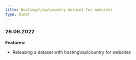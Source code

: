 ```yaml
---
title: Hostings\isp\country dataset for websites
type: minor
---
```


### 26.06.2022

**Features:**

* Releasing a dataset with hosting\isp\country for websites

